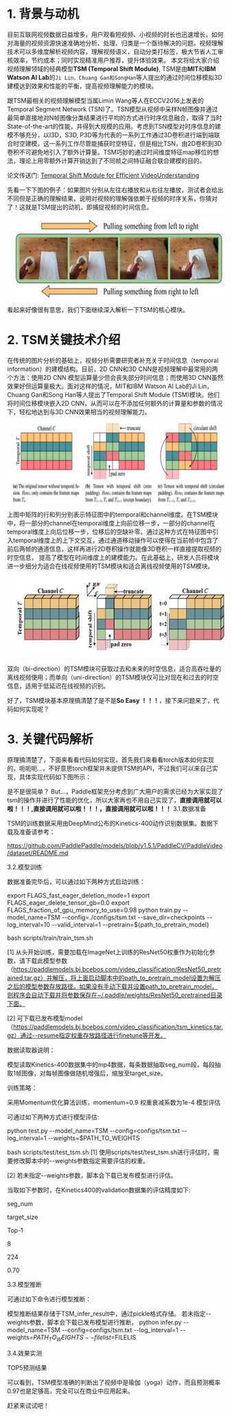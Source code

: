 # 1. 背景与动机
目前互联网视频数据日益增多，用户观看短视频、小视频的时长也迅速增长，如何对海量的视频资源快速准确地分析、处理、归类是一个亟待解决的问题。视频理解技术可以多维度解析视频内容，理解视频语义，自动分类打标签，极大节省人工审核效率，节约成本；同时实现精准用户推荐，提升体验效果。
本文将给大家介绍视频理解领域的经典模型**TSM (Temporal Shift Module)**, TSM是由**MIT**和**IBM Watson AI Lab**的`Ji Lin，Chuang Gan和SongHan`等人提出的通过时间位移模拟3D建模达到效果和性能的平衡，提高视频理解能力的模块。



跟TSM最相关的视频理解模型当属Limin Wang等人在ECCV2016上发表的Temporal Segment Network (TSN)了。TSN模型从视频中采样N帧图像并通过最简单直接地对N帧图像分类结果进行平均的方式进行时序信息融合，取得了当时State-of-the-art的性能，并得到大规模的应用。考虑到TSN模型对时序信息的建模不够充分，以I3D，S3D, P3D等为代表的一系列工作通过3D卷积进行端到端联合时空建模，这一系列工作尽管能捕获时空特征，但是相比TSN，由2D卷积到3D卷积不可避免地引入了额外计算量。TSM巧妙的通过时间维度特征map移位的想法，理论上用零额外计算开销达到了不同帧之间特征融合联合建模的目的。

论文传送门: [Temporal Shift Module for Efficient VideoUnderstanding](https://arxiv.org/pdf/1811.08383v2.pdf)

先看一下下图的例子：如果图片分别从左往右播放和从右往左播放，测试者会给出不同但是正确的理解结果，说明对视频的理解强依赖于视频的时序关系，你猜对了！这就是TSM提出的动机，即捕捉视频的时间信息。
<p align="center">
<img src="../../images/temporal.png" height=188 width=500 hspace='10'/> <br />
</p>
看起来好像很有意思，我们下面继续深入解析一下TSM的核心模块。

# 2. TSM关键技术介绍

在传统的图片分析的基础上，视频分析需要研究者补充关于时间信息（temporal information）的建模结构。目前，2D CNN和3D CNN是视频理解中最常用的两个方法：使用2D CNN 模型运算量少但会丧失部分时间信息；而使用3D CNN虽然效果好但运算量极大。面对这样的情况，MIT和IBM Watson AI Lab的Ji Lin，Chuang Gan和Song Han等人提出了Temporal Shift Module (TSM)模块。他们将时间位移模块嵌入2D CNN，从而可以在不添加任何额外的计算量和参数的情况下，轻松地达到与3D CNN效果相当的视频理解能力。
<p align="center">
<img src="../../images/tsm_intr.png" height=188 width=500 hspace='10'/> <br />
</p>
上图中矩阵的行和列分别表示特征图中的temporal和channel维度。在TSM模块中，将一部分的channel在temporal维度上向前位移一步，一部分的channel在temporal维度上向后位移一步，位移后的空缺补零。通过这种方式在特征图中引入temporal维度上的上下文交互，通过通道移动操作可以使得在当前帧中包含了前后两帧的通道信息，这样再进行2D卷积操作就能像3D卷积一样直接提取视频的时空信息，
提高了模型在时间维度上的建模能力。在此基础上，研发人员将模块进一步细分为适合在线视频使用的TSM模块和适合离线视频使用的TSM模块。
<p align="center">
<img src="../../images/tsm_architecture.png" height=188 width=500 hspace='10'/> <br />
</p>

双向（bi-direction）的TSM模块可获取过去和未来的时空信息，适合高吞吐量的离线视频使用；而单向（uni-direction）的TSM模块仅可比对现在和过去的时空信息，适用于低延迟在线视频的识别。


好了，TSM模块基本原理搞清楚了是不是**So Easy ！！！**，接下来问题来了，代码如何实现呢？

# 3. 关键代码解析

原理搞清楚了，下面来看看代码如何实现，首先我们来看看torch版本如何实现的，呃呃呃...，不好意思torch框架并未提供TSM的API，不过我们可以来自己实现，具体实现代码如下图所示：

是不是很简单？  But...，Paddle框架充分考虑到广大用户的需求已经为大家实现了tsm的操作并进行了性能的优化，所以大家再也不用自己实现了，**直接调用就可以啦！！！,直接调用就可以啦！！！，直接调用就可以啦！！！**
3.1.数据准备

TSM的训练数据采用由DeepMind公布的Kinetics-400动作识别数据集。数据下载及准备请参考：

https://github.com/PaddlePaddle/models/blob/v1.5.1/PaddleCV/PaddleVideo/dataset/README.md

3.2.模型训练


数据准备完毕后，可以通过如下两种方式启动训练：

export FLAGS_fast_eager_deletion_mode=1
export FLAGS_eager_delete_tensor_gb=0.0
export FLAGS_fraction_of_gpu_memory_to_use=0.98
python train.py --model_name=TSM
        --config=./configs/tsm.txt
        --save_dir=checkpoints
        --log_interval=10
        --valid_interval=1
        --pretrain=${path_to_pretrain_model}

bash scripts/train/train_tsm.sh


[1] 从头开始训练，需要加载在ImageNet上训练的ResNet50权重作为初始化参数，请下载此模型参数（https://paddlemodels.bj.bcebos.com/video_classification/ResNet50_pretrained.tar.gz）并解压，将上面启动脚本中的path_to_pretrain_model设置为解压之后的模型参数存放路径。如果没有手动下载并设置path_to_pretrain_model，则程序会自动下载并将参数保存在~/.paddle/weights/ResNet50_pretrained目录下面。



[2] 可下载已发布模型model（https://paddlemodels.bj.bcebos.com/video_classification/tsm_kinetics.tar.gz）通过--resume指定权重存放路径进行finetune等开发。

数据读取器说明：

模型读取Kinetics-400数据集中的mp4数据，每条数据抽取seg_num段，每段抽取1帧图像，对每帧图像做随机增强后，缩放至target_size。

训练策略：

采用Momentum优化算法训练，momentum=0.9
权重衰减系数为1e-4
模型评估

可通过如下两种方式进行模型评估:

python test.py --model_name=TSM
        --config=configs/tsm.txt
        --log_interval=1
        --weights=$PATH_TO_WEIGHTS

bash scripts/test/test_tsm.sh
[1] 使用scripts/test/test_tsm.sh进行评估时，需要修改脚本中的--weights参数指定需要评估的权重。



[2] 若未指定--weights参数，脚本会下载已发布模型进行评估。

当取如下参数时，在Kinetics400的validation数据集的评估精度如下:

seg_num

target_size

Top-1

8

224

0.70

3.3.模型推断


可通过如下命令进行模型推断：

模型推断结果存储于TSM_infer_result中，通过pickle格式存储。
若未指定--weights参数，脚本会下载已发布模型进行推断。
python infer.py --model_name=TSM
        --config=configs/tsm.txt
        --log_interval=1
        --weights=$PATH_TO_WEIGHTS
        --filelist=$FILELIS

3.4.效果实测



TOP5预测结果


可以看到，TSM模型准确的判断出了视频中是瑜伽（yoga）动作，而且预测概率0.97也是足够高，完全可以在商业中应用起来。

赶紧来试试吧！
